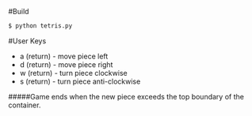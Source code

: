 #Build
```sh
$ python tetris.py
```
#User Keys
* a (return) - move piece left
* d (return) - move piece right
* w (return) - turn piece clockwise
* s (return) - turn piece anti-clockwise

#####Game ends when the new piece exceeds the top boundary of the container.
